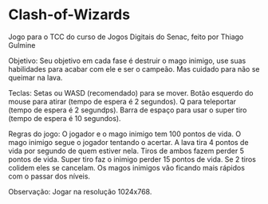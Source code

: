 Clash-of-Wizards
================
Jogo para o TCC do curso de Jogos Digitais do Senac, feito por Thiago Gulmine

Objetivo:
Seu objetivo em cada fase é destruir o mago inimigo, use suas habilidades para acabar com ele e ser o campeão. Mas cuidado para não se queimar na lava.

Teclas:
Setas ou WASD (recomendado) para se mover.
Botão esquerdo do mouse para atirar (tempo de espera é 2 segundos).
Q para teleportar (tempo de espera é 2 segundps).
Barra de espaço para usar o super tiro (tempo de espera é 10 segundos).

Regras do jogo:
O jogador e o mago inimigo tem 100 pontos de vida.
O mago inimigo segue o jogador tentando o acertar.
A lava tira 4 pontos de vida por segundo de quem estiver nela.
Tiros de ambos fazem perder 5 pontos de vida.
Super tiro faz o inimigo perder 15 pontos de vida.
Se 2 tiros colidem eles se cancelam.
Os magos inimigos vão ficando mais rápidos com o passar dos níveis.

Observação:
Jogar na resolução 1024x768.
